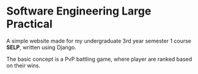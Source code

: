  Software Engineering Large Practical
=======
 
 A simple website made for my undergraduate 3rd year semester 1 course __SELP__, written using Django.
 
 The basic concept is a PvP battling game, where player are ranked based on their wins.
